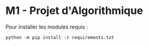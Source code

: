 # M1 - Projet d'Algorithmique

Pour installer les modules requis :
```shell
python -m pip install -r requirements.txt
```
